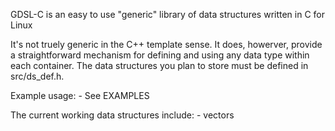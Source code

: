 GDSL-C is an easy to use "generic" library of data structures written in C for
Linux

It's not truely generic in the C++ template sense. It does, howerver, provide a
straightforward mechanism for defining and using any data type within each 
container. The data structures you plan to store must be defined in 
src/ds_def.h.

Example usage:
    - See EXAMPLES

The current working data structures include:
    - vectors